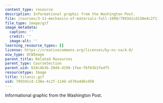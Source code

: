 ```yaml
---
content_type: resource
description: Informational graphic from the Washington Post.
file: /courses/3-11-mechanics-of-materials-fall-1999/799341cd138e4c2f114da576a4d6cd50_titanic.gif
file_type: image/gif
image_metadata:
  caption: ''
  credit: ''
  image-alt: ''
learning_resource_types: []
license: https://creativecommons.org/licenses/by-nc-sa/4.0/
ocw_type: OCWImage
parent_title: Related Resources
parent_type: CourseSection
parent_uid: b34c4b3b-20d4-d199-1fee-fbf63b1fedf5
resourcetype: Image
title: titanic.gif
uid: 799341cd-138e-4c2f-114d-a576a4d6cd50
---
```

Informational graphic from the Washington Post.